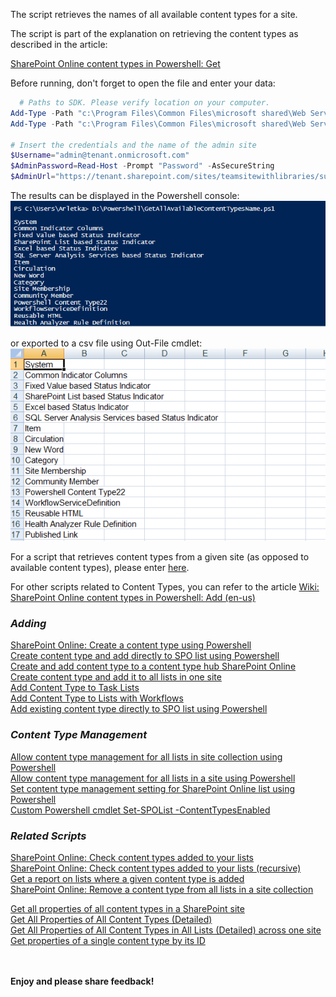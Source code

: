 The script retrieves the names of all available content types for a site.

 

The script is part of the explanation on retrieving the content types as described in the article:

 

[SharePoint Online content types in Powershell: Get](social.technet.microsoft.com/wiki/contents/articles/31151.sharepoint-online-content-types-in-powershell-get.aspx)
 

Before running, don't forget to open the file and enter your data:

 

```PowerShell
  # Paths to SDK. Please verify location on your computer. 
Add-Type -Path "c:\Program Files\Common Files\microsoft shared\Web Server Extensions\15\ISAPI\Microsoft.SharePoint.Client.dll"  
Add-Type -Path "c:\Program Files\Common Files\microsoft shared\Web Server Extensions\15\ISAPI\Microsoft.SharePoint.Client.Runtime.dll"  
 
# Insert the credentials and the name of the admin site 
$Username="admin@tenant.onmicrosoft.com" 
$AdminPassword=Read-Host -Prompt "Password" -AsSecureString 
$AdminUrl="https://tenant.sharepoint.com/sites/teamsitewithlibraries/sub" 
``` 
 

The results can be displayed in the Powershell console:
<img src="../Get Names of all Available Content Types/GetAv.PNG" width="850">

or exported to a csv file using Out-File cmdlet:
<img src="../Get Names of all Available Content Types/GetAv2.PNG" width="850">
 

For a script that retrieves content types from a given site (as opposed to available content types), please enter [here](https://gallery.technet.microsoft.com/Get-Names-of-All-Content-58bfdd29).
 

For other scripts related to Content Types, you can refer to the article [Wiki: SharePoint Online content types in Powershell: Add (en-us) ](social.technet.microsoft.com/wiki/contents/articles/31051.sharepoint-online-content-types-in-powershell-add.aspx)

### *Adding*
[SharePoint Online: Create a content type using Powershell  ](https://gallery.technet.microsoft.com/SharePoint-Online-Create-a-2a4d3057) </br>
[Create content type and add directly to SPO list using Powershell  ](https://gallery.technet.microsoft.com/Create-content-type-and-c5332edb) </br>
[Create and add content type to a content type hub SharePoint Online  ](https://gallery.technet.microsoft.com/Create-and-add-content-f9e8eb6f) </br>
[Create content type and add it to all lists in one site  ](https://gallery.technet.microsoft.com/Create-content-type-and-d41ece6e) </br>
[Add Content Type to Task Lists  ](https://gallery.technet.microsoft.com/Add-Content-Type-to-Task-253d3966) </br>
[Add Content Type to Lists with Workflows  ](https://gallery.technet.microsoft.com/Add-Content-Type-to-Lists-503bd493) </br>
[Add existing content type directly to SPO list using Powershell  ](https://gallery.technet.microsoft.com/Add-existing-content-type-e2cbe9b9) </br>

### *Content Type Management*
[Allow content type management for all lists in site collection using Powershell  ](https://gallery.technet.microsoft.com/Allow-content-type-de3a5a09) </br>
[Allow content type management for all lists in a site using Powershell  ](https://gallery.technet.microsoft.com/Allow-content-type-5bca5157) </br>
[Set content type management setting for SharePoint Online list using Powershell  ](https://gallery.technet.microsoft.com/Set-content-type-39ae4bce) </br>
[Custom Powershell cmdlet Set-SPOList -ContentTypesEnabled  ](https://gallery.technet.microsoft.com/SharePoint-Module-for-5ecbbcf0) </br>

### *Related Scripts*
[SharePoint Online: Check content types added to your lists  ](https://gallery.technet.microsoft.com/SharePoint-Online-Check-052fbdca) </br>
[SharePoint Online: Check content types added to your lists (recursive)  ](https://gallery.technet.microsoft.com/SharePoint-Online-Check-e2650578) </br>
[Get a report on lists where a given content type is added  ](https://gallery.technet.microsoft.com/Get-a-report-on-lists-c2decb62) </br>
[SharePoint Online: Remove a content type from all lists in a site collection  ](https://gallery.technet.microsoft.com/SharePoint-Online-Remove-a-3a19f5b5) </br>

[Get all properties of all content types in a SharePoint site  ](https://gallery.technet.microsoft.com/Get-all-properties-of-all-3a9c5c4b) </br>
[Get All Properties of All Content Types (Detailed)  ](https://gallery.technet.microsoft.com/Get-All-Properties-of-All-a067d4f2) </br>
[Get All Properties of All Content Types in All Lists (Detailed) across one site  ](https://gallery.technet.microsoft.com/Get-All-Properties-of-All-6e7de504) </br>
[Get properties of a single content type by its ID  ](https://gallery.technet.microsoft.com/Get-properties-of-a-single-eb8020a7) </br>


<br/><br/>
<b>Enjoy and please share feedback!</b>


